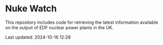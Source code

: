 # Nuke Watch

This repository includes code for retrieving the latest information available on the output of EDF nuclear power plants in the UK.

Last updated: 2024-10-16 12:28